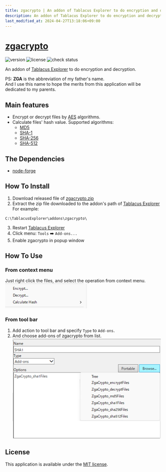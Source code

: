 ```yaml
---
title: zgacrypto | An addon of Tablacus Explorer to do encryption and decryption
description: An addon of Tablacus Explorer to do encryption and decryption with AES algorithms. And also can calculate files' hash value of MD5, SHA-1, SHA-256, SHA-512.
last_modified_at: 2024-04-27T13:18:06+09:00
---
```

# [zgacrypto](https://github.com/zboris12/teaddon-zgacrypto)
![version](https://img.shields.io/github/package-json/v/zboris12/teaddon-zgacrypto)
![license](https://img.shields.io/github/license/zboris12/teaddon-zgacrypto)
![check status](https://github.com/zboris12/teaddon-zgacrypto/actions/workflows/check.yml/badge.svg)

An addon of [Tablacus Explorer](https://github.com/tablacus/TablacusExplorer) to do encryption and decryption.

PS: __ZGA__ is the abbreviation of my father's name.  
And I use this name to hope the merits from this application will be dedicated to my parents.

## Main features

* Encrypt or decrypt files by [AES](https://en.wikipedia.org/wiki/Advanced_Encryption_Standard) algorithms.
* Calculate files' hash value. Supported algorithms:
  * [MD5](https://en.wikipedia.org/wiki/MD5)
  * [SHA-1](https://en.wikipedia.org/wiki/SHA-1)
  * [SHA-256](https://en.wikipedia.org/wiki/SHA-2)
  * [SHA-512](https://en.wikipedia.org/wiki/SHA-2)

## The Dependencies

* [node-forge](https://github.com/digitalbazaar/forge)  

## How To Install

1. Download released file of [zgacrypto.zip](https://github.com/zboris12/teaddon-zgacrypto/releases)
2. Extract the zip file downloaded to the addon's path of [Tablacus Explorer](https://github.com/tablacus/TablacusExplorer)  
For example:
```
C:\TablacusExplorer\addons\zgacrypto\
```
3. Restart [Tablacus Explorer](https://github.com/tablacus/TablacusExplorer)
4. Click menu: `Tools` ➡️ `Add-ons...`
5. Enable zgacrypto in popup window

## How To Use

### From context menu

Just right click the files, and select the operation from context menu.  
![context menu](https://raw.githubusercontent.com/zboris12/teaddon-zgacrypto/main/screenshot-cmenu.png "context menu")

### From tool bar

1. Add action to tool bar and specify `Type` to `Add-ons`.
2. And choose add-ons of zgacrypto from list.  
![toolbar](https://raw.githubusercontent.com/zboris12/teaddon-zgacrypto/main/screenshot-toolbar.png "toolbar")

## License

This application is available under the
[MIT license](https://opensource.org/licenses/MIT).
